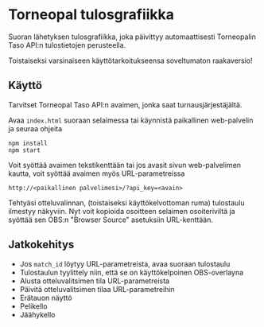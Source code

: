 # Torneopal tulosgrafiikka

Suoran lähetyksen tulosgrafiikka, joka päivittyy automaattisesti Torneopalin Taso API:n tulostietojen perusteella.

Toistaiseksi varsinaiseen käyttötarkoitukseensa soveltumaton raakaversio!

## Käyttö

Tarvitset Torneopal Taso API:n avaimen, jonka saat turnausjärjestäjältä.

Avaa `index.html` suoraan selaimessa tai käynnistä paikallinen web-palvelin ja seuraa ohjeita

    npm install
    npm start

Voit syöttää avaimen tekstikenttään tai jos avasit sivun web-palvelimen kautta, voit syöttää avaimen myös URL-parametreissa

    http://<paikallinen palvelimesi>/?api_key=<avain>

Tehtyäsi otteluvalinnan, (toistaiseksi käyttökelvottoman ruma) tulostaulu ilmestyy näkyviin. Nyt voit kopioida osoitteen selaimen osoiteriviltä ja syöttää sen OBS:n "Browser Source" asetuksiin URL-kenttään.

## Jatkokehitys

- Jos `match_id` löytyy URL-parametreista, avaa suoraan tulostaulu
- Tulostaulun tyylittely niin, että se on käyttökelpoinen OBS-overlayna
- Alusta otteluvalitsimen tila URL-parametreista
- Päivitä otteluvalitsimen tilaa URL-parametreihin
- Erätauon näyttö
- Pelikello
- Jäähykello
